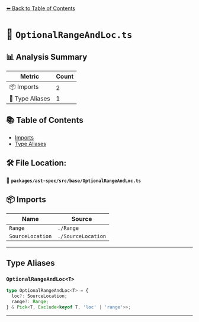 [⬅️ Back to Table of Contents](../../../../index.md)

# 📄 `OptionalRangeAndLoc.ts`

## 📊 Analysis Summary

| Metric | Count |
|--------|-------|
| 📦 Imports | 2 |
| 📑 Type Aliases | 1 |

## 📚 Table of Contents

- [Imports](#imports)
- [Type Aliases](#type-aliases)

## 🛠️ File Location:
📂 **`packages/ast-spec/src/base/OptionalRangeAndLoc.ts`**

## 📦 Imports

| Name | Source |
|------|--------|
| `Range` | `./Range` |
| `SourceLocation` | `./SourceLocation` |


---

## Type Aliases

### `OptionalRangeAndLoc<T>`

```ts
type OptionalRangeAndLoc<T> = {
  loc?: SourceLocation;
  range?: Range;
} & Pick<T, Exclude<keyof T, 'loc' | 'range'>>;
```


---